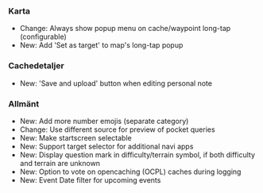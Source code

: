 ### Karta
- Change: Always show popup menu on cache/waypoint long-tap (configurable)
- New: Add 'Set as target' to map's long-tap popup

### Cachedetaljer
- New: 'Save and upload' button when editing personal note

### Allmänt
- New: Add more number emojis (separate category)
- Change: Use different source for preview of pocket queries
- New: Make startscreen selectable
- New: Support target selector for additional navi apps
- New: Display question mark in difficulty/terrain symbol, if both difficulty and terrain are unknown
- New: Option to vote on opencaching (OCPL) caches during logging
- New: Event Date filter for upcoming events
